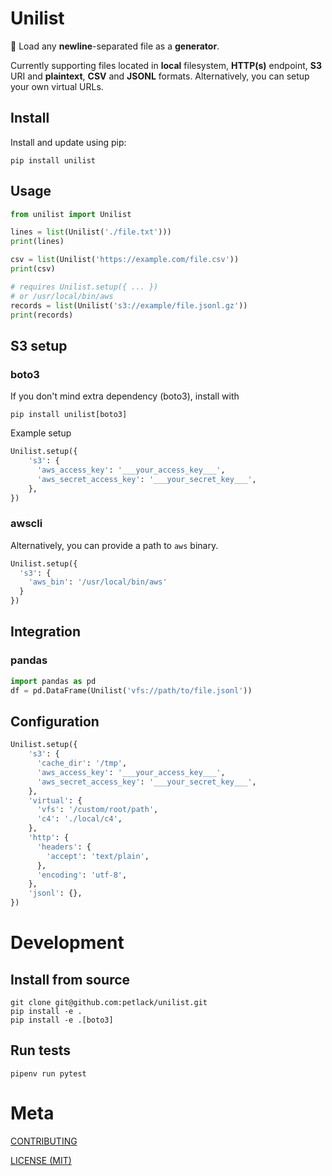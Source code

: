 # Unilist

📑 Load any **newline**-separated file as a **generator**.

Currently supporting files located in **local** filesystem, **HTTP(s)** endpoint, **S3** URI and **plaintext**, **CSV** and **JSONL** formats. Alternatively, you can setup your own virtual URLs.

## Install
Install and update using pip:
```console
pip install unilist
```

## Usage
```python
from unilist import Unilist

lines = list(Unilist('./file.txt')))
print(lines)

csv = list(Unilist('https://example.com/file.csv'))
print(csv)

# requires Unilist.setup({ ... })
# or /usr/local/bin/aws
records = list(Unilist('s3://example/file.jsonl.gz'))
print(records)
```

## S3 setup
### boto3
If you don't mind extra dependency (boto3), install with
```console
pip install unilist[boto3]
```
Example setup
```python
Unilist.setup({
    's3': {
      'aws_access_key': '___your_access_key___',
      'aws_secret_access_key': '___your_secret_key___',
    },
})
```
### awscli
Alternatively, you can provide a path to `aws` binary.
```python
Unilist.setup({
  's3': {
    'aws_bin': '/usr/local/bin/aws'
  }
})
```

## Integration
### pandas
```python
import pandas as pd
df = pd.DataFrame(Unilist('vfs://path/to/file.jsonl'))
```

## Configuration
```python
Unilist.setup({
    's3': {
      'cache_dir': '/tmp',
      'aws_access_key': '___your_access_key___',
      'aws_secret_access_key': '___your_secret_key___',
    },
    'virtual': {
      'vfs': '/custom/root/path',
      'c4': './local/c4',
    },
    'http': {
      'headers': {
        'accept': 'text/plain',
      },
      'encoding': 'utf-8',
    },
    'jsonl': {},
})
```

# Development

## Install from source
```console
git clone git@github.com:petlack/unilist.git
pip install -e .
pip install -e .[boto3]
```

## Run tests
```console
pipenv run pytest
```

# Meta

[CONTRIBUTING](/.github/CONTRIBUTING.md)

[LICENSE (MIT)](/LICENSE)